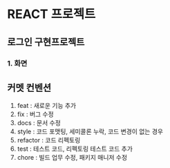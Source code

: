 # REACT 프로젝트

## 로그인 구현프로젝트
### 1. 화면

## 커멧 컨벤션
1. feat : 새로운 기능 추가
2. fix : 버그 수정
3. docs : 문서 수정
4. style : 코드 포맷팅, 세미콜론 누락, 코드 변경이 없는 경우
5. refactor : 코드 리펙토링
6. test : 테스트 코드, 리펙토링 테스트 코드 추가
7. chore : 빌드 업무 수정, 패키지 매니저 수정

